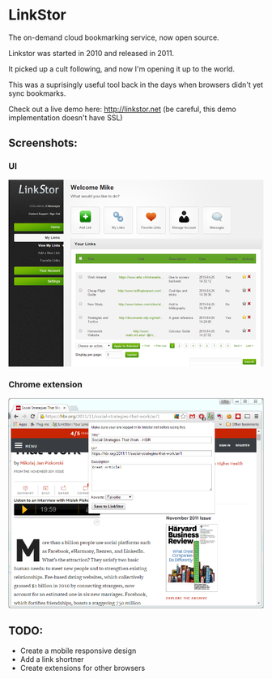 # LinkStor
The on-demand cloud bookmarking service, now open source.

Linkstor was started in 2010 and released in 2011.

It picked up a cult following, and now I'm opening it up to the world.

This was a suprisingly useful tool back in the days when browsers didn't yet sync bookmarks.

Check out a live demo here: http://linkstor.net
(be careful, this demo implementation doesn't have SSL)

## Screenshots:
### UI
![UI Screenshot](resources/images/LSui.PNG "UI")
### Chrome extension
![Extension Screenshot](resources/images/ChromeExt.PNG "Extension")


## TODO:
- Create a mobile responsive design
- Add a link shortner
- Create extensions for other browsers
